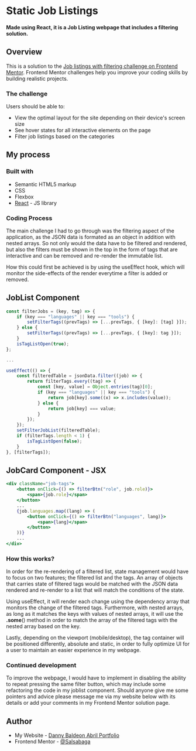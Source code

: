 # Static Job Listings

#### Made using React, it is a Job Listing webpage that includes a filtering solution.

## Overview

This is a solution to the [Job listings with filtering challenge on Frontend Mentor](https://www.frontendmentor.io/challenges/job-listings-with-filtering-ivstIPCt). Frontend Mentor challenges help you improve your coding skills by building realistic projects.

### The challenge

Users should be able to:

- View the optimal layout for the site depending on their device's screen size
- See hover states for all interactive elements on the page
- Filter job listings based on the categories

## My process

### Built with

- Semantic HTML5 markup
- CSS
- Flexbox
- [React](https://reactjs.org/) - JS library

### Coding Process

The main challenge I had to go through was the filtering aspect of the application, as the JSON data is formated as an object in addition with nested arrays. So not only would the data have to be filtered and rendered, but also the filters must be shown in the top in the form of tags that are interactive and can be removed and re-render the immutable list.

How this could first be achieved is by using the useEffect hook, which will monitor the side-effects of the render everytime a filter is added or removed.

## JobList Component

```js
const filterJobs = (key, tag) => {
    if (key === "languages" || key === "tools") {
        setFilterTags((prevTags) => [...prevTags, { [key]: [tag] }]);
    } else {
        setFilterTags((prevTags) => [...prevTags, { [key]: tag }]);
    }
    isTagListOpen(true);
};

...

useEffect(() => {
    const filteredTable = jsonData.filter((job) => {
        return filterTags.every((tag) => {
            const [key, value] = Object.entries(tag)[0];
            if (key === "languages" || key === "tools") {
                return job[key].some((x) => x.includes(value));
            } else {
                return job[key] === value;
            }
        });
    });
    setFilterJobList(filteredTable);
    if (filterTags.length < 1) {
        isTagListOpen(false);
    }
}, [filterTags]);
```

## JobCard Component - JSX

```jsx
<div className="job-tags">
	<button onClick={() => filterBtn("role", job.role)}>
		<span>{job.role}</span>
	</button>
	...
	{job.languages.map((lang) => (
		<button onClick={() => filterBtn("languages", lang)}>
			<span>{lang}</span>
		</button>
	))}
	...
</div>
```

### **How this works?**

In order for the re-rendering of a filtered list, state management would have to focus on two features; the filtered list and the tags. An array of objects that carries state of filtered tags would be matched with the JSON data rendered and re-render to a list that will match the conditions of the state.

Using useEffect, it will render each change using the dependency array that monitors the change of the filtered tags. Furthermore, with nested arrays, as long as it matches the keys with values of nested arrays, it will use the **.some**() method in order to match the array of the filtered tags with the nested array based on the key.

Lastly, depending on the viewport (mobile/desktop), the tag container will be positioned differently, absolute and static, in order to fully optimize UI for a user to maintain an easier experience in my webpage.

### Continued development

To improve the webpage, I would have to implement in disabling the ability to repeat pressing the same filter button, which may include some refactoring the code in my joblist component. Should anyone give me some pointers and advice please message me via my website below with its details or add your comments in my Frontend Mentor solution page.

## Author

- My Website - [Danny Baldeon Abril Portfolio](https://salsabaga.github.io/dba_portfolio/)
- Frontend Mentor - [@Salsabaga](https://www.frontendmentor.io/profile/Salsabaga)
